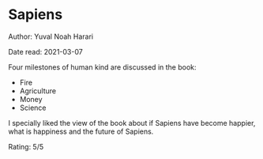# Sapiens
Author: Yuval Noah Harari

Date read: 2021-03-07

Four milestones of human kind are discussed in the book:
* Fire
* Agriculture
* Money
* Science

I specially liked the view of the book about if Sapiens have become happier, what is happiness and the future of Sapiens. 

Rating: 5/5
